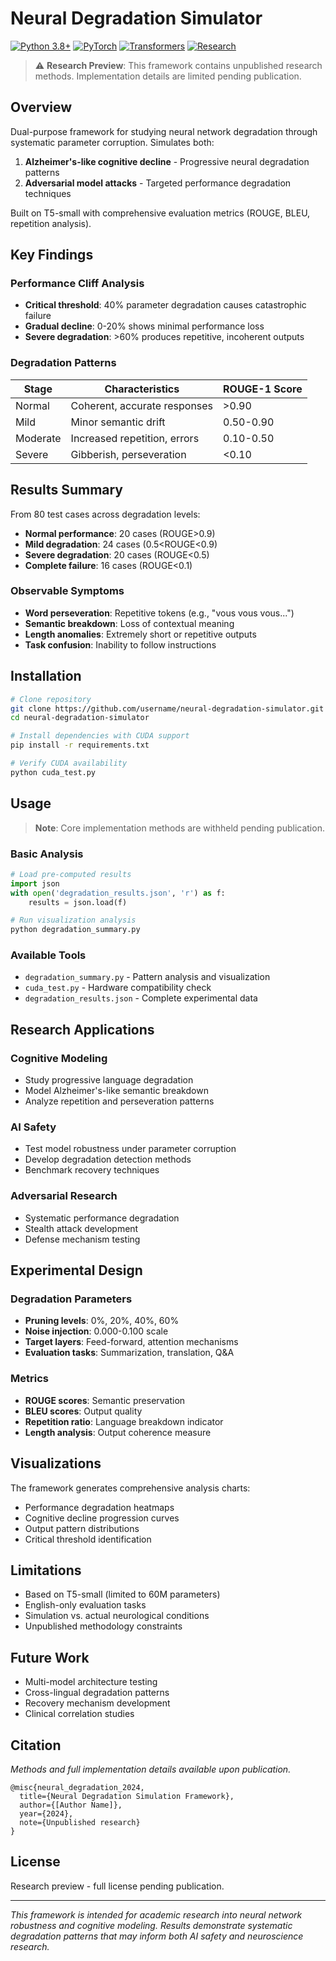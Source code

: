 # Neural Degradation Simulator

[![Python 3.8+](https://img.shields.io/badge/python-3.8+-blue.svg)](https://www.python.org/downloads/)
[![PyTorch](https://img.shields.io/badge/PyTorch-2.0+-orange.svg)](https://pytorch.org/)
[![Transformers](https://img.shields.io/badge/🤗%20Transformers-4.30+-yellow.svg)](https://huggingface.co/transformers/)
[![Research](https://img.shields.io/badge/Status-Unpublished%20Research-red.svg)](#)

> ⚠️ **Research Preview**: This framework contains unpublished research methods. Implementation details are limited pending publication.

## Overview

Dual-purpose framework for studying neural network degradation through systematic parameter corruption. Simulates both:

1. **Alzheimer's-like cognitive decline** - Progressive neural degradation patterns
2. **Adversarial model attacks** - Targeted performance degradation techniques

Built on T5-small with comprehensive evaluation metrics (ROUGE, BLEU, repetition analysis).

## Key Findings

### Performance Cliff Analysis
- **Critical threshold**: 40% parameter degradation causes catastrophic failure
- **Gradual decline**: 0-20% shows minimal performance loss
- **Severe degradation**: >60% produces repetitive, incoherent outputs

### Degradation Patterns
| Stage | Characteristics | ROUGE-1 Score |
|-------|----------------|---------------|
| Normal | Coherent, accurate responses | >0.90 |
| Mild | Minor semantic drift | 0.50-0.90 |
| Moderate | Increased repetition, errors | 0.10-0.50 |
| Severe | Gibberish, perseveration | <0.10 |

## Results Summary

From 80 test cases across degradation levels:
- **Normal performance**: 20 cases (ROUGE>0.9)
- **Mild degradation**: 24 cases (0.5<ROUGE<0.9) 
- **Severe degradation**: 20 cases (ROUGE<0.5)
- **Complete failure**: 16 cases (ROUGE<0.1)

### Observable Symptoms
- **Word perseveration**: Repetitive tokens (e.g., "vous vous vous...")
- **Semantic breakdown**: Loss of contextual meaning
- **Length anomalies**: Extremely short or repetitive outputs
- **Task confusion**: Inability to follow instructions

## Installation

```bash
# Clone repository
git clone https://github.com/username/neural-degradation-simulator.git
cd neural-degradation-simulator

# Install dependencies with CUDA support
pip install -r requirements.txt

# Verify CUDA availability
python cuda_test.py
```

## Usage

> **Note**: Core implementation methods are withheld pending publication.

### Basic Analysis
```python
# Load pre-computed results
import json
with open('degradation_results.json', 'r') as f:
    results = json.load(f)

# Run visualization analysis
python degradation_summary.py
```

### Available Tools
- `degradation_summary.py` - Pattern analysis and visualization
- `cuda_test.py` - Hardware compatibility check
- `degradation_results.json` - Complete experimental data

## Research Applications

### Cognitive Modeling
- Study progressive language degradation
- Model Alzheimer's-like semantic breakdown
- Analyze repetition and perseveration patterns

### AI Safety
- Test model robustness under parameter corruption
- Develop degradation detection methods
- Benchmark recovery techniques

### Adversarial Research
- Systematic performance degradation
- Stealth attack development
- Defense mechanism testing

## Experimental Design

### Degradation Parameters
- **Pruning levels**: 0%, 20%, 40%, 60%
- **Noise injection**: 0.000-0.100 scale
- **Target layers**: Feed-forward, attention mechanisms
- **Evaluation tasks**: Summarization, translation, Q&A

### Metrics
- **ROUGE scores**: Semantic preservation
- **BLEU scores**: Output quality
- **Repetition ratio**: Language breakdown indicator
- **Length analysis**: Output coherence measure

## Visualizations

The framework generates comprehensive analysis charts:
- Performance degradation heatmaps
- Cognitive decline progression curves
- Output pattern distributions
- Critical threshold identification

## Limitations

- Based on T5-small (limited to 60M parameters)
- English-only evaluation tasks
- Simulation vs. actual neurological conditions
- Unpublished methodology constraints

## Future Work

- Multi-model architecture testing
- Cross-lingual degradation patterns
- Recovery mechanism development
- Clinical correlation studies

## Citation

*Methods and full implementation details available upon publication.*

```
@misc{neural_degradation_2024,
  title={Neural Degradation Simulation Framework},
  author={[Author Name]},
  year={2024},
  note={Unpublished research}
}
```

## License

Research preview - full license pending publication.

---

*This framework is intended for academic research into neural network robustness and cognitive modeling. Results demonstrate systematic degradation patterns that may inform both AI safety and neuroscience research.*